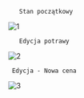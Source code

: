        Stan początkowy
![1](https://github.com/user-attachments/assets/3b5f632c-7832-4e9d-9343-2dbab24ba19e)

       Edycja potrawy
![2](https://github.com/user-attachments/assets/64dbe5b9-6fdb-41b0-8749-2fbd31a3893c)
   
     Edycja - Nowa cena
![3](https://github.com/user-attachments/assets/f5d5d848-d1e6-40ad-aee2-160c6ce96d4e)
